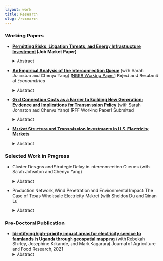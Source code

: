 ```yaml
---
layout: work
title: Research
slug: /research
---
```



### Working Papers

* [**Permitting Risks, Litigation Threats, and Energy Infrastructure Investment**](Yifei_Liu_Permit_Litigation_JMP.pdf) **(Job Market Paper)** 
   <details>
    <summary>Abstract</summary>
    Capital investment in energy infrastructure is essential to support economic growth and meet rising electricity demand. In the U.S., however, legal risks arising from the infrastructure permitting process may deter such investment, though their magnitude and mechanisms remain unclear. Using novel litigation data on environmental and land-use permits, I study this question in the context of renewable energy infrastructure. I find that litigation influences market entry through two channels. Directly, historical litigation deters renewable market entry by 4 percent at the mean entry rate through perceived risk, while legal precedent encourages entry by 9 percent by clarifying legal standards. Indirectly, through regulatory agency responses, litigation extends permit review timelines by 21 days on average and by 206 days following negative rulings, while legal precedent alleviates these delays through the same mechanism. Legal precedent functions as a public good: individual developers bear full costs of legal proceedings while benefits from legal clarity accrue to all future projects. This likely leads to underinvestment in legal precedent, consistent with economic theory and observed patterns where most developers with unfavorable rulings do not engage in further legal proceedings. I develop a structural model of entry and legal proceedings that accounts for selection and estimates average permitting costs of $5.5 million, or 14 percent of expected project net profits. Counterfactual simulations show that a legal fee shifting scheme would increase market entry by 6.1 percent, compared to 3.4 percent from permitting cost reductions. Internalizing the externalities of legal precedent may accelerate renewable deployment more effectively than administrative reforms alone.
  </details>

* [**An Empirical Analysis of the Interconnection Queue**](interconnection_queues_aug2024.pdf) (with Sarah Johnston and Chenyu Yang) [[NBER Working Paper](https://www.nber.org/papers/w31946)] Reject and Resubmit at *Econometrica*
  <details>
    <summary>Abstract</summary>
    Generators applying to connect to the U.S. power grid go through an interconnection queue. Most wind and solar generators that begin the process do not complete it. Using new data, we find that a long queue increases the average waiting time, and high interconnection costs are a key factor in a generator’s decision to withdraw. We develop and estimate a dynamic model of the queue and quantify the effects of policy reforms. Our simulations indicate that reducing waiting times can significantly increase completions. An alternative queuing mechanism can therefore increase completed capacity by removing certain generators to reduce congestion. A flat entry fee has a similar effect. We also quantify the effects of reforming how interconnection costs are assessed. These policy reforms lead to a substantial reduction in carbon emissions.
  </details>

* [**Grid Connection Costs as a Barrier to Building New Generation: Evidence and Implications for Transmission Policy**](grid_connection_costs_Aug12.pdf) (with Sarah Johnston and Chenyu Yang) [[RFF Working Paper](https://www.rff.org/publications/working-papers/grid-connection-costs-as-a-barrier-to-building-new-generation-evidence-and-implications-for-transmission-policy/)] Submitted
  <details>
    <summary>Abstract</summary>
    Meeting projected growth in electricity demand and climate goals will require building new electricity generators.  These generators must connect to an increasingly congested electric grid.  We collect new data on grid connection costs for the largest regional grid operator in the United States.  We find that the network upgrade costs for grid connection are increasing over time across fuel types and locations. We also find that planned generators with high network upgrade costs are much more likely to be canceled. Finally, recent transmission spending by the grid operator is associated with lower network upgrade costs for connecting generators. These findings emphasize the critical role of transmission capacity in expanding electricity generation capacity. 
  </details>

* [**Market Structure and Transmission Investments in U.S. Electricity Markets**](YLiu_Market_Dispatch_Transmission_Investment.pdf)
   <details>
    <summary>Abstract</summary>
    Meeting the growing demand for electricity and supporting the decarbonization of the power sector requires substantial investment in transmission infrastructure. This paper evaluates the impact of a specific market design, known as market dispatch, on transmission infrastructure investment. Under traditional regulation system, a single, regulated utility company supplied electricity within a region. Beginning in the late 1990s, however, many U.S. regions transitioned to market dispatch systems, where multiple utilities generate electricity and auction-based mechanisms determine dispatch quantities. Despite this shift, transmission operations remained subject to cost-of-service regulation. I exploit the staggered adoption of market dispatch across regions using a dynamic difference-in-differences design. The results show that adopting the market dispatch system leads to an average increase of $36 million in transmission investment by utilities—nearly 50% of mean investment levels. However, I find no robust evidence of increased investment on high-voltage transmission infrastructure, which is critical for integrating renewable energy and reducing greenhouse gas emissions.
  </details>
 

### Selected Work in Progress

* Cluster Designs and Strategic Delay in Interconnection Queues (with Sarah Johsnton and Chenyu Yang)
  <details>
    <summary>Abstract</summary>
    Cluster study designs are increasingly used to manage grid connection requests submitted by new electricity generators. Under this scheme, grid operators group projects together to streamline the interconnection process. We collect new data on this process for SPP, a grid operator that uses cluster studies. We find that this design leads to significant interdependence in connection costs across generators. Moreover, the estimated connection cost for a given generator tends to fall as other generators leave the queue, leading to a war of attrition. We develop a model of a generator’s decision to wait or withdraw and consider the effects of alternative policies.
  </details>

* Production Network, Wind Penetration and Environmental Impact: The Case of Texas Wholesale Electricity Makret (with Sheldon Du and Qinan Lu)
  <details>
    <summary>Abstract</summary>
    To achieve the ambitious goal of carbon neutrality, the US government is accelerating the adoption of renewable energy and spends billions subsidizing renewable energy investments every year. However, the majority of these subsidies are production-based and do not consider the locations and interconnections of newly entering renewable generators and existing fossil fuel generators within the electricity grid. Consequently, renewable generators tend to cluster in areas where resources are rich and government incentives are the highest. This clustering could lead to suboptimal transmission congestion and generation curtailment. Productions from renewable generators at different locations may substitute productions from different sets of fossil generators. In this project, we investigate the benefits of emissions reduction from renewable generations after accounting for locational and interconnection effects as well as the changing network structure.  
  </details>


### Pre-Doctoral Publication

* [**Identifying high-priority impact areas for electricity service to farmlands in Uganda through geospatial mapping**](https://www.sciencedirect.com/science/article/pii/S2666154321000740) (with Rebekah Shirley, Josephine Kakande, and Mark Kagarura) Journal of Agriculture and Food Research, 2021
   <details>
    <summary>Abstract</summary>
    This article explores the food-energy nexus in sub–Saharan Africa by studying opportunities for improved agricultural productivity through electricity access. The study fills an acknowledged data gap by using geospatial analysis to identify priority areas where least-cost electricity delivery models intersect with agricultural needs. These findings are validated by community surveys in a key farming district. The analysis finds significant areas of underserved staple and cash crop farmlands can be served through grid and mini-grid electricity access within the next ten years.
   </details>



